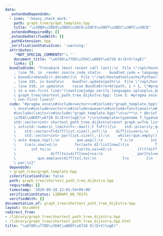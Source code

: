 ```yaml
---
data:
  _extendedDependsOn:
  - icon: ':heavy_check_mark:'
    path: graph_tree/graph_template.hpp
    title: "\u30B0\u30E9\u30D5\u30C6\u30F3\u30D7\u30EC\u30FC\u30C8"
  _extendedRequiredBy: []
  _extendedVerifiedWith: []
  _pathExtension: hpp
  _verificationStatusIcon: ':warning:'
  attributes:
    '*NOT_SPECIAL_COMMENTS*': ''
    document_title: "\u6700\u77ED\u7D4C\u8DEF\u6728 O((E+V)logE)"
    links: []
  bundledCode: "Traceback (most recent call last):\n  File \"/opt/hostedtoolcache/Python/3.8.5/x64/lib/python3.8/site-packages/onlinejudge_verify/documentation/build.py\"\
    , line 70, in _render_source_code_stat\n    bundled_code = language.bundle(stat.path,\
    \ basedir=basedir).decode()\n  File \"/opt/hostedtoolcache/Python/3.8.5/x64/lib/python3.8/site-packages/onlinejudge_verify/languages/cplusplus.py\"\
    , line 191, in bundle\n    bundler.update(path)\n  File \"/opt/hostedtoolcache/Python/3.8.5/x64/lib/python3.8/site-packages/onlinejudge_verify/languages/cplusplus_bundle.py\"\
    , line 310, in update\n    raise BundleErrorAt(path, i + 1, \"#pragma once found\
    \ in a non-first line\")\nonlinejudge_verify.languages.cplusplus_bundle.BundleErrorAt:\
    \ graph_tree/shortest_path_tree_dijkstra.hpp: line 5: #pragma once found in a\
    \ non-first line\n"
  code: "#pragma once\n#include<vector>\n#include\"graph_template.hpp\"\n\n#pragma\
    \ once\n#include<vector>\n#include<queue>\n#include<functional>\n#include<tuple>\n\
    #include<limits>\n#include\"graph_template.hpp\"\n\n/**\n * @brief \u6700\u77ED\
    \u7D4C\u8DEF\u6728 O((E+V)logE)\n */\n\ntemplate<typename T,typename F=std::less<T>>\n\
    std::vector<int> shortest_path_tree_dijkstra(const graph_w<T>& list,int s,T zero=0,T\
    \ inf=std::numeric_limits<T>::max(),F f=F()){\n    std::priority_queue<std::pair<T,int>,std::vector<pair<T,int>>,std::greater<std::pair<T,int>>>que;\n\
    \    std::vector<T>diff(list.size(),inf);\n    diff[s]=zero;\n    que.push(make_pair(T(),s));\n\
    \    std::vector<int> par(list.size(),-1);\n    while(!que.empty()){\n       \
    \ auto d=que.top();\n        que.pop();\n        T x;\n        int now;\n    \
    \    tie(x,now)=d;\n        for(auto d2:list[now]){\n            T sa;\n     \
    \       int to;\n            tie(to,sa)=d2;\n            if(f(diff[now]+sa,diff[to])){\n\
    \                diff[to]=diff[now]+sa;\n                par[to]=now;\n      \
    \          que.emplace(diff[to],to);\n            }\n        }\n    }\n    return\
    \ par;\n}"
  dependsOn:
  - graph_tree/graph_template.hpp
  isVerificationFile: false
  path: graph_tree/shortest_path_tree_dijkstra.hpp
  requiredBy: []
  timestamp: '2020-09-18 22:01:54+09:00'
  verificationStatus: LIBRARY_NO_TESTS
  verifiedWith: []
documentation_of: graph_tree/shortest_path_tree_dijkstra.hpp
layout: document
redirect_from:
- /library/graph_tree/shortest_path_tree_dijkstra.hpp
- /library/graph_tree/shortest_path_tree_dijkstra.hpp.html
title: "\u6700\u77ED\u7D4C\u8DEF\u6728 O((E+V)logE)"
---
```

